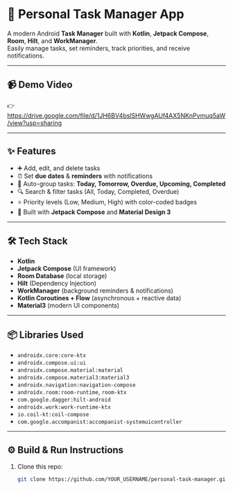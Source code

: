 # 📌 Personal Task Manager App

A modern Android **Task Manager** built with **Kotlin**, **Jetpack Compose**, **Room**, **Hilt**, and **WorkManager**.  
Easily manage tasks, set reminders, track priorities, and receive notifications.

---

## 📹 Demo Video
👉 https://drive.google.com/file/d/1JH6BV4bslSHWwgAUf4AX5NKnPvmuq5aW/view?usp=sharing

---

## ✨ Features
- ➕ Add, edit, and delete tasks  
- ⏰ Set **due dates** & **reminders** with notifications  
- 📅 Auto-group tasks: **Today, Tomorrow, Overdue, Upcoming, Completed**  
- 🔍 Search & filter tasks (All, Today, Completed, Overdue)  
- ⭐ Priority levels (Low, Medium, High) with color-coded badges  
- 🎨 Built with **Jetpack Compose** and **Material Design 3**  

---

## 🛠️ Tech Stack
- **Kotlin**
- **Jetpack Compose** (UI framework)
- **Room Database** (local storage)
- **Hilt** (Dependency Injection)
- **WorkManager** (background reminders & notifications)
- **Kotlin Coroutines + Flow** (asynchronous + reactive data)
- **Material3** (modern UI components)

---

## 📦 Libraries Used
- `androidx.core:core-ktx`
- `androidx.compose.ui:ui`
- `androidx.compose.material:material`
- `androidx.compose.material3:material3`
- `androidx.navigation:navigation-compose`
- `androidx.room:room-runtime`, `room-ktx`
- `com.google.dagger:hilt-android`
- `androidx.work:work-runtime-ktx`
- `io.coil-kt:coil-compose`
- `com.google.accompanist:accompanist-systemuicontroller`

---

## ⚙️ Build & Run Instructions
1. Clone this repo:
   ```bash
   git clone https://github.com/YOUR_USERNAME/personal-task-manager.git

